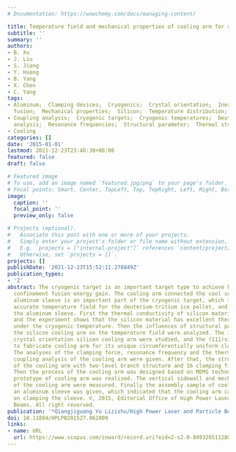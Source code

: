 ```yaml
---
# Documentation: https://wowchemy.com/docs/managing-content/

title: Temperature field and mechanical properties of cooling arm for cryogenic target
subtitle: ''
summary: ''
authors:
- B. Xu
- J. Liu
- S. Jiang
- Y. Huang
- B. Yang
- X. Chen
- C. Yang
tags:
- Aluminum;  Clamping devices;  Cryogenics;  Crystal orientation;  Inertial confinement
  fusion;  Mechanical properties;  Silicon;  Temperature distribution;  Thermal conductivity
- Coupling analysis;  Cryogenic targets;  Cryogenic temperatures;  Deuterium-tritium;  Mechanical
  analysis;  Resonance frequencies;  Structural parameter;  Thermal structure
- Cooling
categories: []
date: '2015-01-01'
lastmod: 2021-12-23T23:48:30+08:00
featured: false
draft: false

# Featured image
# To use, add an image named `featured.jpg/png` to your page's folder.
# Focal points: Smart, Center, TopLeft, Top, TopRight, Left, Right, BottomLeft, Bottom, BottomRight.
image:
  caption: ''
  focal_point: ''
  preview_only: false

# Projects (optional).
#   Associate this post with one or more of your projects.
#   Simply enter your project's folder or file name without extension.
#   E.g. `projects = ["internal-project"]` references `content/project/deep-learning/index.md`.
#   Otherwise, set `projects = []`.
projects: []
publishDate: '2021-12-23T15:52:11.278849Z'
publication_types:
- '2'
abstract: The cryogenic target is an important target type to achieve high inertial
  confinement fusion energy gain. The cooling arm connected the cool source to the
  aluminum sleeve is an important part of the cryogenic target, which is used to obtain
  accurate temperature field for the deuterium-tritium ice pellet, and uniformly clamp
  the aluminum sleeve. First the thermal conductivity of silicon material was measured,
  and the experiment shows that the silicon material has excellent thermal conductivity
  under the cryogenic temperature. Then the influences of structural parameters of
  the silicon cooling arm on the temperature field were analyzed. The impacts of different
  crystal orientation silicon cooling arm were studied, and the (111)silicon was chosen
  to fabricate cooling arm for its unique circumferentially uniform clamping force.
  The analyses of the clamping force, resonance frequency and the thermal-structure
  coupling analysis of the cooling arm were given. After that, the structure design
  of the cooling arm with two-level branch structure and 16 clamping fingers was proposed.
  Then the process of the cooling arm was designed based on MEMS technology and the
  prototype of cooling arm was realized. The vertical sidewall and mechanical properties
  of the cooling arm were measured. Finally the assembly sample of cooling arm with
  an aluminum sleeve was given, which indicated that the cooling arm can be achieved
  on clamping the sleeve. ©, 2015, Editorial Office of High Power Laser and Particle
  Beams. All right reserved.
publication: '*Qiangjiguang Yu Lizishu/High Power Laser and Particle Beams*'
doi: 10.11884/HPLPB201527.062009
links:
- name: URL
  url: https://www.scopus.com/inward/record.uri?eid=2-s2.0-84932651128&doi=10.11884%2fHPLPB201527.062009&partnerID=40&md5=94c28d5759655d90245436e3ee45a53f
---
```

